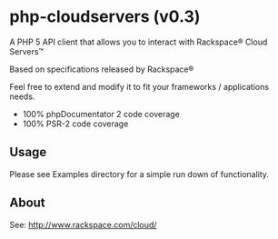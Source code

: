 php-cloudservers (v0.3)
==========================

A PHP 5 API client that allows you to interact with Rackspace® Cloud Servers™

Based on specifications released by Rackspace®

Feel free to extend and modify it to fit your frameworks / applications needs.

- 100% phpDocumentator 2 code coverage
- 100% PSR-2 code coverage

Usage
-----

Please see Examples directory for a simple run down of functionality.

About
-----

See: http://www.rackspace.com/cloud/
